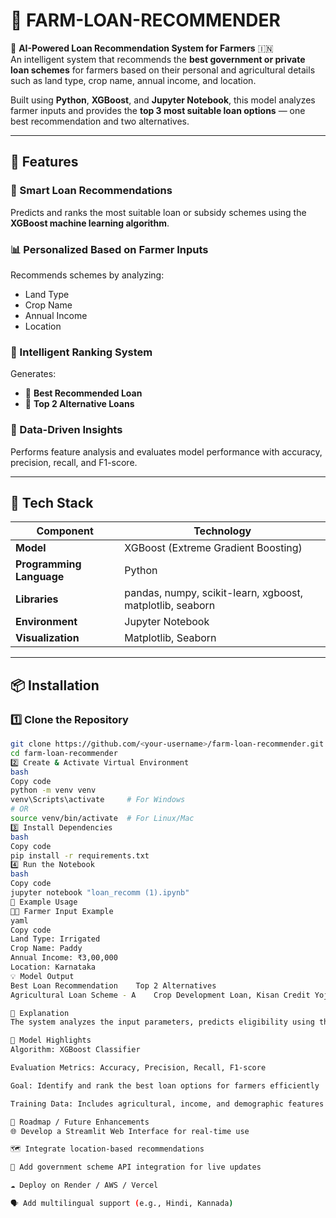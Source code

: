 # 🌾 FARM-LOAN-RECOMMENDER

🧠 **AI-Powered Loan Recommendation System for Farmers** 🇮🇳  
An intelligent system that recommends the **best government or private loan schemes** for farmers based on their personal and agricultural details such as land type, crop name, annual income, and location.

Built using **Python**, **XGBoost**, and **Jupyter Notebook**, this model analyzes farmer inputs and provides the **top 3 most suitable loan options** — one best recommendation and two alternatives.

---

## 🚀 Features

### 🌱 Smart Loan Recommendations  
Predicts and ranks the most suitable loan or subsidy schemes using the **XGBoost machine learning algorithm**.

### 📊 Personalized Based on Farmer Inputs  
Recommends schemes by analyzing:  
- Land Type  
- Crop Name  
- Annual Income  
- Location  

### 🤖 Intelligent Ranking System  
Generates:  
- 🥇 **Best Recommended Loan**  
- 🥈 **Top 2 Alternative Loans**

### 🧮 Data-Driven Insights  
Performs feature analysis and evaluates model performance with accuracy, precision, recall, and F1-score.


---

## 🧰 Tech Stack

| Component | Technology |
|------------|-------------|
| **Model** | XGBoost (Extreme Gradient Boosting) |
| **Programming Language** | Python |
| **Libraries** | pandas, numpy, scikit-learn, xgboost, matplotlib, seaborn |
| **Environment** | Jupyter Notebook |
| **Visualization** | Matplotlib, Seaborn |

---

## 📦 Installation

### 1️⃣ Clone the Repository
```bash
git clone https://github.com/<your-username>/farm-loan-recommender.git
cd farm-loan-recommender
2️⃣ Create & Activate Virtual Environment
bash
Copy code
python -m venv venv
venv\Scripts\activate     # For Windows
# OR
source venv/bin/activate  # For Linux/Mac
3️⃣ Install Dependencies
bash
Copy code
pip install -r requirements.txt
4️⃣ Run the Notebook
bash
Copy code
jupyter notebook "loan_recomm (1).ipynb"
🌾 Example Usage
🧑‍🌾 Farmer Input Example
yaml
Copy code
Land Type: Irrigated
Crop Name: Paddy
Annual Income: ₹3,00,000
Location: Karnataka
💡 Model Output
Best Loan Recommendation	Top 2 Alternatives
Agricultural Loan Scheme - A	Crop Development Loan, Kisan Credit Yojana

🧠 Explanation
The system analyzes the input parameters, predicts eligibility using the XGBoost Classifier, and ranks the top 3 loan schemes suited for the farmer’s financial and agricultural profile.

🧪 Model Highlights
Algorithm: XGBoost Classifier

Evaluation Metrics: Accuracy, Precision, Recall, F1-score

Goal: Identify and rank the best loan options for farmers efficiently

Training Data: Includes agricultural, income, and demographic features

📝 Roadmap / Future Enhancements
🌐 Develop a Streamlit Web Interface for real-time use

🗺️ Integrate location-based recommendations

🧾 Add government scheme API integration for live updates

☁️ Deploy on Render / AWS / Vercel

🗣️ Add multilingual support (e.g., Hindi, Kannada)

